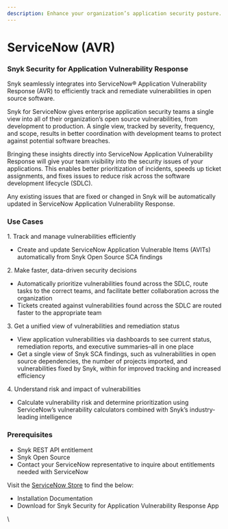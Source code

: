 ```yaml
---
description: Enhance your organization’s application security posture.
---
```


# ServiceNow (AVR)

### Snyk Security for Application Vulnerability Response

Snyk seamlessly integrates into ServiceNow® Application Vulnerability Response (AVR) to efficiently track and remediate vulnerabilities in open source software.

Snyk for ServiceNow gives enterprise application security teams a single view into all of their organization’s open source vulnerabilities, from development to production. A single view, tracked by severity, frequency, and scope, results in better coordination with development teams to protect against potential software breaches.&#x20;

Bringing these insights directly into ServiceNow Application Vulnerability Response will give your team visibility into the security issues of your applications. This enables better prioritization of incidents, speeds up ticket assignments, and fixes issues to reduce risk across the software development lifecycle (SDLC). &#x20;

Any existing issues that are fixed or changed in Snyk will be automatically updated in ServiceNow Application Vulnerability Response.

### Use Cases

1\. Track and manage vulnerabilities efficiently

* Create and update ServiceNow Application Vulnerable Items (AVITs) automatically from Snyk Open Source SCA findings

2\. Make faster, data-driven security decisions

* Automatically prioritize vulnerabilities found across the SDLC, route tasks to the correct teams, and facilitate better collaboration across the organization
* Tickets created  against vulnerabilities found across the SDLC are routed faster to the appropriate team&#x20;

3\. Get a unified view of vulnerabilities and remediation status

* View application vulnerabilities via dashboards to see current status, remediation reports, and executive summaries–all in one place
* Get a single view of Snyk SCA findings, such as vulnerabilities in open source dependencies, the number of projects imported, and vulnerabilities fixed by Snyk, within for improved tracking and increased efficiency

4\. Understand risk and impact of vulnerabilities

* Calculate vulnerability risk and determine prioritization using ServiceNow’s vulnerability calculators combined with Snyk’s industry-leading intelligence

### Prerequisites

* Snyk REST API entitlement
* Snyk Open Source
* Contact your ServiceNow representative to inquire about entitlements needed with ServiceNow&#x20;

Visit the [ServiceNow Store](https://store.servicenow.com/sn\_appstore\_store.do#!/store/application/72ac3c4487d8191015f3c91e0ebb3553/1.0.0?referer=%2Fstore%2Fsearch%3Flistingtype%3Dallintegrations%25253Bancillary\_app%25253Bcertified\_apps%25253Bcontent%25253Bindustry\_solution%25253Boem%25253Butility%25253Btemplate%26q%3Dsnyk\&sl=sh) to find the below:

* Installation Documentation&#x20;
* Download for Snyk Security for Application Vulnerability Response App&#x20;

\
